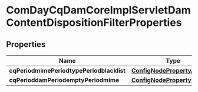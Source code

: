 
# ComDayCqDamCoreImplServletDamContentDispositionFilterProperties

## Properties
Name | Type | Description | Notes
------------ | ------------- | ------------- | -------------
**cqPeriodmimePeriodtypePeriodblacklist** | [**ConfigNodePropertyArray**](ConfigNodePropertyArray.md) |  |  [optional]
**cqPerioddamPeriodemptyPeriodmime** | [**ConfigNodePropertyBoolean**](ConfigNodePropertyBoolean.md) |  |  [optional]



